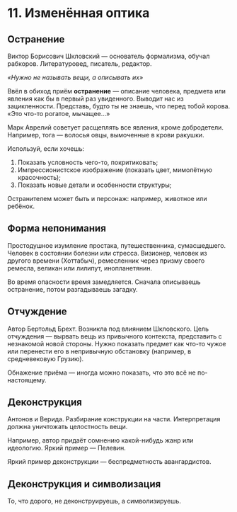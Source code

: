 # 11. Изменённая оптика

## Остранение
Виктор Борисович Шкловский — основатель формализма, обучал рабкоров. Литературовед, писатель, редактор.

_«Нужно не называть вещи, а описывать их»_

Ввёл в обиход приём **остранение** — описание человека, предмета или явления как бы в первый раз увиденного. Выводит нас из зацикленности. Представь, будто ты не знаешь, что перед тобой корова. «Это что-то рогатое, мычащее…»

Марк Аврелий советует расщеплять все явления, кроме добродетели. Например, тога — волосья овцы, вымоченные в крови ракушки.

Используй, если хочешь: 
1. Показать условность чего-то, покритиковать;
2. Импрессионистское изображение (показать цвет, мимолётную красочность);
3. Показать новые детали и особенности структуры;

Остранителем может быть и персонаж: например, животное или ребёнок.

## Форма непонимания
Простодушное изумление простака, путешественника, сумасшедшего. Человек в состоянии болезни или стресса. Визионер, человек из другого времени (Хоттабыч), ремесленник через призму своего ремесла, великан или лилипут, инопланетянин.

Во время опасности время замедляется. 
Сначала описываешь остранение, потом разгадываешь загадку.

## Отчуждение
Автор Бертольд Брехт. Возникла под влиянием Шкловского. Цель отчуждения — вырвать вещь из привычного контекста, представить с незнакомой новой стороны. Нужно показать предмет как что-то чужое или перенести его в непривычную обстановку (например, в средневековую Грузию).

Обнажение приёма — иногда можно показать, что это всё не по-настоящему.

## Деконструкция
Антонов и Верида. Разбирание конструкции на части. Интерпретация должна уничтожать целостность вещи.

Например, автор придаёт сомнению какой-нибудь жанр или идеологию. Яркий пример — Пелевин.

Яркий пример деконструкции — беспредметность авангардистов.

## Деконструкция и символизация
То, что дорого, не деконструируешь, а символизируешь.